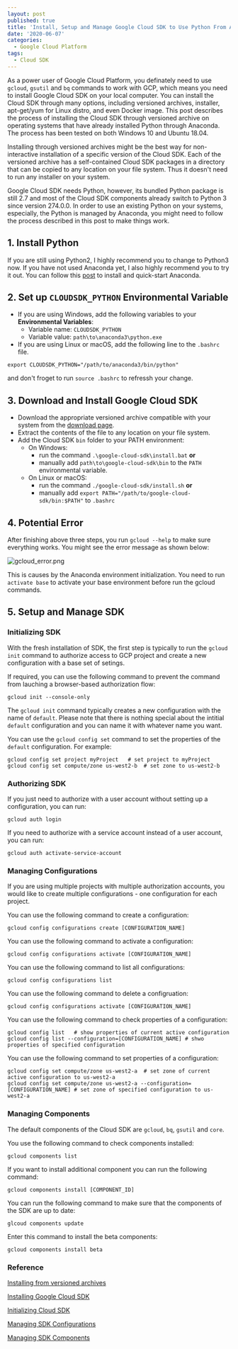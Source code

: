 ```yaml
---
layout: post
published: true
title: 'Install, Setup and Manage Google Cloud SDK to Use Python From Anaconda'
date: '2020-06-07'
categories:
  - Google Cloud Platform
tags:
  - Cloud SDK
---
```



As a power user of Google Cloud Platform, you definately need to use `gcloud`, `gsutil` and `bq` commands to work with GCP, which means you need to install Google Cloud SDK on your local computer. You can install the Cloud SDK through many options, including versioned archives, installer, apt-get/yum for Linux distro, and even Docker image. This post describes the process of installing the Cloud SDK through versioned archive on operating systems that have already installed Python through Anaconda. The process has been tested on both Windows 10 and Ubuntu 18.04.
<!--more-->

Installing through versioned archives might be the best way for non-interactive installation of a specific version of the Cloud SDK. Each of the versioned archive has a self-contained Cloud SDK packages in a directory that can be copied to any location on your file system. Thus it doesn't need to run any installer on your system.

Google Cloud SDK needs Python, however, its bundled Python package is still 2.7 and most of the Cloud SDK components already switch to Python 3 since version 274.0.0. In order to use an existing Python on your systems, especially, the Python is managed by Anaconda, you might need to follow the process described in this post to make things work.

## 1. Install Python

If you are still using Python2, I highly recommend you to change to Python3 now. If you have not used Anaconda yet, I also highly recommend you to try it out. You can follow this [post](http://leifengblog.net/blog/installing-and-managing-python-and-packages-with-anaconda/) to install and quick-start Anaconda.

## 2. Set up `CLOUDSDK_PYTHON` Environmental Variable

- If you are using Windows, add the following  variables to your **Environmental Variables**:
    - Variable name: `CLOUDSDK_PYTHON`
    - Variable value: `path\to\anaconda3\python.exe`
- If you are using Linux or macOS, add the following line to the `.bashrc` file.

```
export CLOUDSDK_PYTHON="/path/to/anaconda3/bin/python"
```

and don't froget to run `source .bashrc` to refressh your change.

## 3. Download and Install Google Cloud SDK

- Download the appropriate versioned archive compatible with your system from the [download page](https://cloud.google.com/sdk/docs/downloads-versioned-archives).
- Extract the contents of the file to any location on your file system.
- Add the Cloud SDK `bin` folder to your PATH environment:
    - On Windows:
        - run the command `.\google-cloud-sdk\install.bat` **or**
        - manually add `path\to\google-cloud-sdk\bin` to the `PATH` environmental variable.
    - On Linux or macOS:
        - run the command `./google-cloud-sdk/install.sh` **or**
        - manually add `export PATH="/path/to/google-cloud-sdk/bin:$PATH"` to `.bashrc`


## 4. Potential Error

After finishing above three steps, you run `gcloud --help` to make sure everything works. You might see the error message as shown below:

![gcloud_error.png]({{site.baseurl}}/img/post/gcloud_error.png)


This is causes by the Anaconda environment initialization. You need to run `activate base` to activate your base environment before run the gcloud commands.


## 5. Setup and Manage SDK

### Initializing SDK
With the fresh installation of SDK, the first step is typically to run the `gcloud init` command to authorize access to GCP project and create a new configuration with a base set of setings.

If required, you can use the following command to prevent the command from lauching a browser-based authorization flow:
```
gcloud init --console-only
```

The `gcloud init` command typically creates a new configuration with the name of `default`. Please note that there is nothing special about the intitial `default` configuration and you can name it with whatever name you want.

You can use the `gcloud config set` command to set the properties of the `default` configuration. For example:
```
gcloud config set project myProject   # set project to myProject
gcloud config set compute/zone us-west2-b  # set zone to us-west2-b
```


### Authorizing SDK
If you just need to authorize with a user account without setting up a configuration, you can run:

```
gcloud auth login
```

If you need to authorize with a service account instead of a user account, you can run:
```
gcloud auth activate-service-account
```

### Managing Configurations
If you are using multiple projects with multiple authorization accounts, you would like to create multiple configurations - one configuration for each project. 

You can use the following command to create a configuration:
```
gcloud config configurations create [CONFIGURATION_NAME]
```

You can use the following command to activate a configuration:
```
gcloud config configurations activate [CONFIGURATION_NAME]
```

You can use the following command to list all configurations:
```
gcloud config configurations list
```

You can use the following command to delete a configruation:
```
gcloud config configurations activate [CONFIGURATION_NAME]
```

You can use the following command to check properties of a configuration:
```
gcloud config list   # show properties of current active configuration
gcloud config list --configuration=[CONFIGURATION_NAME] # shwo properties of specified configuration
```

You can use the following command to set properties of a configuration:
```
gcloud config set compute/zone us-west2-a  # set zone of current active configuration to us-west2-a
gcloud config set compute/zone us-west2-a --configuration=[CONFIGURATION_NAME] # set zone of specified configuration to us-west2-a
```


### Managing Components

The default components of the Cloud SDK are `gcloud`, `bq`, `gsutil` and `core`. 

You use the following command to check components installed:
```
gcloud components list
```

If you want to install additional component you can run the following command:
```
gcloud components install [COMPONENT_ID]
```

You can run the following command to make sure that the components of the SDK are up to date:
```
glcoud components update
```

Enter this command to install the beta components:
```
gcloud components install beta
```


### Reference

[Installing from versioned archives](https://cloud.google.com/sdk/docs/downloads-versioned-archives)

[Installing Google Cloud SDK](https://cloud.google.com/sdk/install)

[Initializing Cloud SDK](https://cloud.google.com/sdk/docs/initializing)

[Managing SDK Configurations](https://cloud.google.com/sdk/docs/configurations)

[Managing SDK Components](https://cloud.google.com/sdk/docs/components)

